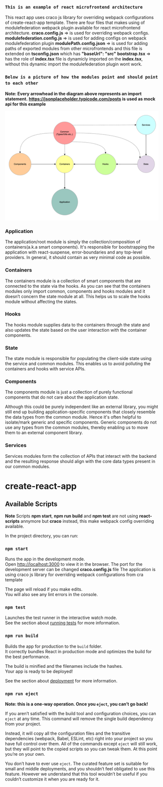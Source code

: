 ### `This is an example of react microfrontend architecture`

This react app uses craco js library for overriding webpack configurations of create-react-app template.
There are four files that makes using of modulefederation webpack plugin available for react microfrontend architecture.
**craco.config.js** => is used for overriding webpack configs.
**modulefederation.config.js** => is used for adding configs on webpack modulefederation plugin
**modulePath.config.json** => is used for adding paths of exported modules from other microfrontends and this file is extended on **tsconfig.json** which has **"baseUrl": "src"**
**bootstrap.tsx** => has the role of **index.tsx** file is dynamicly imported on the **index.tsx**, without this dynamic import the modulefederation plugin wont work.

### `Below is a picture of how the modules point and should point to each other`

**Note: Every arrowhead in the diagram above represents an import statement.**
**https://jsonplaceholder.typicode.com/posts is used as mock api for this example**

![image info](./public/architecture.png)

### Application

The application/root module is simply the collection/composition of containers(a.k.a smart components). It's responsible for bootstrapping the application with react-suspense, error-boundaries and any top-level providers. In general, it should contain as very minimal code as possible.

### Containers

The containers module is a collection of smart components that are connected to the state via the hooks. As you can see that the containers modules only import common, components and hooks modules and it doesn’t concern the state module at all. This helps us to scale the hooks module without affecting the states.

### Hooks

The hooks module supplies data to the containers through the state and also updates the state based on the user interaction with the container components.

### State

The state module is responsible for populating the client-side state using the service and common modules. This enables us to avoid polluting the containers and hooks with service APIs.

### Components

The components module is just a collection of purely functional components that do not care about the application state.

Although this could be purely independent like an external library, you might still end up building application-specific components that closely resemble the data types from the common module. Hence it's often helpful to isolate/mark generic and specific components. Generic components do not use any types from the common modules, thereby enabling us to move them to an external component library.

### Services

Services modules form the collection of APIs that interact with the backend and the resulting response should align with the core data types present in our common modules.

# create-react-app

## Available Scripts

**Note** Scripts **npm start**, **npm run build** and **npm test** are not using **react-scripts** annymore but **craco** instead, this make webpack config overriding available.

In the project directory, you can run:

### `npm start`

Runs the app in the development mode.\
Open [http://localhost:3000](http://localhost:3000) to view it in the browser.
The port for the development server can be changed **craco.config.js** file
The application is using craco js library for overriding webpack configurations from cra template

The page will reload if you make edits.\
You will also see any lint errors in the console.

### `npm test`

Launches the test runner in the interactive watch mode.\
See the section about [running tests](https://facebook.github.io/create-react-app/docs/running-tests) for more information.

### `npm run build`

Builds the app for production to the `build` folder.\
It correctly bundles React in production mode and optimizes the build for the best performance.

The build is minified and the filenames include the hashes.\
Your app is ready to be deployed!

See the section about [deployment](https://facebook.github.io/create-react-app/docs/deployment) for more information.

### `npm run eject`

**Note: this is a one-way operation. Once you `eject`, you can’t go back!**

If you aren’t satisfied with the build tool and configuration choices, you can `eject` at any time. This command will remove the single build dependency from your project.

Instead, it will copy all the configuration files and the transitive dependencies (webpack, Babel, ESLint, etc) right into your project so you have full control over them. All of the commands except `eject` will still work, but they will point to the copied scripts so you can tweak them. At this point you’re on your own.

You don’t have to ever use `eject`. The curated feature set is suitable for small and middle deployments, and you shouldn’t feel obligated to use this feature. However we understand that this tool wouldn’t be useful if you couldn’t customize it when you are ready for it.

